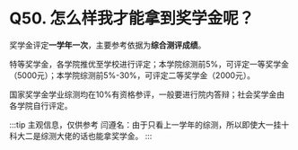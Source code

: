 # Q50. 怎么样我才能拿到奖学金呢？
奖学金评定**一学年一次**，主要参考依据为**综合测评成绩**。

特等奖学金，各学院推优至学校进行评定；本学院综测前5%，可评定一等奖学金（5000元）；本学院综测前5%-30%，可评定二等奖学金（2000元）。

国家奖学金学业综测均在10%有资格参评，一般要进行院内答辩；社会奖学金由各学院自行评定。

:::tip 主观信息，仅供参考
闫遵名：由于只看上一学年的综测，所以即使大一挂十科大二是综测大佬的话也能拿奖学金。
:::